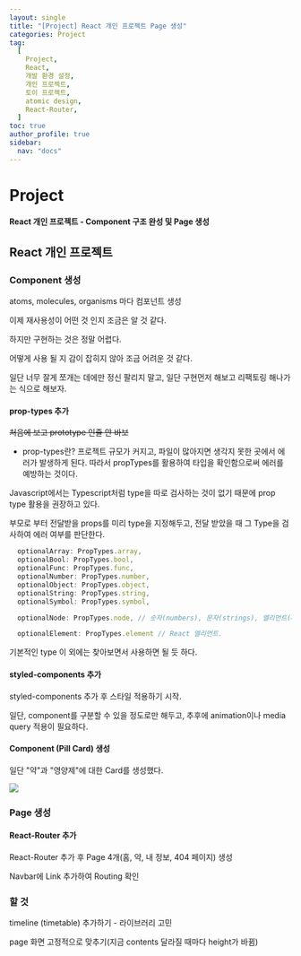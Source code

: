 ```yaml
---
layout: single
title: "[Project] React 개인 프로젝트 Page 생성"
categories: Project
tag:
  [
    Project,
    React,
    개발 환경 설정,
    개인 프로젝트,
    토이 프로젝트,
    atomic design,
    React-Router,
  ]
toc: true
author_profile: true
sidebar:
  nav: "docs"
---
```


# Project

**React 개인 프로젝트 - Component 구조 완성 및 Page 생성**

## React 개인 프로젝트

### Component 생성

atoms, molecules, organisms 마다 컴포넌트 생성

이제 재사용성이 어떤 것 인지 조금은 알 것 같다.

하지만 구현하는 것은 정말 어렵다.

어떻게 사용 될 지 감이 잡히지 않아 조금 어려운 것 같다.

일단 너무 잘게 쪼개는 데에만 정신 팔리지 말고, 일단 구현먼저 해보고 리팩토링 해나가는 식으로 해보자.

#### prop-types 추가

~~처음에 보고 prototype 인줄 안 바보~~

- prop-types란?
  프로젝트 규모가 커지고, 파일이 많아지면 생각지 못한 곳에서 에러가 발생하게 된다. 따라서 propTypes를 활용하여 타입을 확인함으로써 에러를 예방하는 것이다.

Javascript에서는 Typescript처럼 type을 따로 검사하는 것이 없기 때문에 prop type 활용을 권장하고 있다.

부모로 부터 전달받을 props를 미리 type을 지정해두고, 전달 받았을 때 그 Type을 검사하여 에러 여부를 판단한다.

```jsx
  optionalArray: PropTypes.array,
  optionalBool: PropTypes.bool,
  optionalFunc: PropTypes.func,
  optionalNumber: PropTypes.number,
  optionalObject: PropTypes.object,
  optionalString: PropTypes.string,
  optionalSymbol: PropTypes.symbol,

  optionalNode: PropTypes.node, // 숫자(numbers), 문자(strings), 엘리먼트(elements), 또는 이러한 타입들(types)을 포함하고 있는 배열(array) (혹은 배열의 fragment)

  optionalElement: PropTypes.element // React 엘리먼트.
```

기본적인 type 이 외에는 찾아보면서 사용하면 될 듯 하다.

#### styled-components 추가

styled-components 추가 후 스타일 적용하기 시작.

일단, component를 구분할 수 있을 정도로만 해두고, 추후에 animation이나 media query 적용이 필요하다.

#### Component (Pill Card) 생성

일단 "약"과 "영양제"에 대한 Card를 생성했다.

![]('../assets/images/211229_home_component.JPG')

### Page 생성

#### React-Router 추가

React-Router 추가 후 Page 4개(홈, 약, 내 정보, 404 페이지) 생성

Navbar에 Link 추가하여 Routing 확인

### 할 것

timeline (timetable) 추가하기 - 라이브러리 고민

page 화면 고정적으로 맞추기(지금 contents 달라질 때마다 height가 바뀜)
